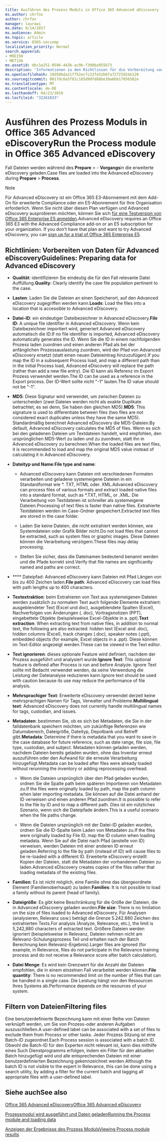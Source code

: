 ```yaml
---
title: Ausführen des Prozess Moduls in Office 365 Advanced eDiscovery
ms.author: chrfox
author: chrfox
manager: laurawi
ms.date: 9/14/2017
ms.audience: Admin
ms.topic: article
ms.service: O365-seccomp
localization_priority: Normal
search.appverid:
- MOE150
- MET150
ms.assetid: dbc1e251-0596-443b-ac9b-f398ba955b73
description: 'Informationen zu den Richtlinien für die Vorbereitung von Fall Dateien von Office 365-Daten für die Analyse mit Office 365 Advanced eDiscovery.  '
ms.openlocfilehash: 19d50bda21f752ec7c22fe52b6fa7272592de128
ms.sourcegitcommit: 0017dc6a5f81c165d9dfd88be39a6bb17856582e
ms.translationtype: MT
ms.contentlocale: de-DE
ms.lasthandoff: 04/23/2019
ms.locfileid: "32261033"
---
```

# <a name="run-the-process-module-in-office-365-advanced-ediscovery"></a><span data-ttu-id="0b27c-103">Ausführen des Prozess Moduls in Office 365 Advanced eDiscovery</span><span class="sxs-lookup"><span data-stu-id="0b27c-103">Run the Process module in Office 365 Advanced eDiscovery</span></span>

<span data-ttu-id="0b27c-104">Fall Dateien werden während des **Prepare** \> - **Vorgangs**in die erweiterte eDiscovery geladen.</span><span class="sxs-lookup"><span data-stu-id="0b27c-104">Case files are loaded into the Advanced eDiscovery during **Prepare** \> **Process**.</span></span> 
  
> [!NOTE]
> <span data-ttu-id="0b27c-p101">Für Advanced eDiscovery ist ein Office 365 E3-Abonnement mit dem Add-On für erweiterte Compliance oder ein E5-Abonnement für Ihre Organisation erforderlich. Wenn Sie nicht über diesen Plan verfügen und Advanced eDiscovery ausprobieren möchten, können Sie sich [für eine Testversion von Office 365 Enterprise E5 anmelden](https://go.microsoft.com/fwlink/p/?LinkID=698279).</span><span class="sxs-lookup"><span data-stu-id="0b27c-p101">Advanced eDiscovery requires an Office 365 E3 with the Advanced Compliance add-on or an E5 subscription for your organization. If you don't have that plan and want to try Advanced eDiscovery, you can [sign up for a trial of Office 365 Enterprise E5](https://go.microsoft.com/fwlink/p/?LinkID=698279).</span></span> 
  
## <a name="guidelines-preparing-data-for-advanced-ediscovery"></a><span data-ttu-id="0b27c-107">Richtlinien: Vorbereiten von Daten für Advanced eDiscovery</span><span class="sxs-lookup"><span data-stu-id="0b27c-107">Guidelines: Preparing data for Advanced eDiscovery</span></span>

- <span data-ttu-id="0b27c-108">**Qualität**: identifizieren Sie eindeutig die für den Fall relevante Datei Auffüllung.</span><span class="sxs-lookup"><span data-stu-id="0b27c-108">**Quality**: Clearly identify the case file population pertinent to the case.</span></span>
    
- <span data-ttu-id="0b27c-109">**Lasten**: Laden Sie die Dateien an einen Speicherort, auf den Advanced eDiscovery zugegriffen werden kann.</span><span class="sxs-lookup"><span data-stu-id="0b27c-109">**Loads**: Load the files into a location that is accessible to Advanced eDiscovery.</span></span>
    
- <span data-ttu-id="0b27c-110">**Datei-ID**: ein eindeutiger Dateibezeichner in Advanced eDiscovery.</span><span class="sxs-lookup"><span data-stu-id="0b27c-110">**File ID**: A unique file identifier in Advanced eDiscovery.</span></span> <span data-ttu-id="0b27c-111">Wenn kein Dateibezeichner importiert wird, generiert Advanced eDiscovery automatisch die ID.</span><span class="sxs-lookup"><span data-stu-id="0b27c-111">If no file identifier is imported, Advanced eDiscovery automatically generates the ID.</span></span> <span data-ttu-id="0b27c-112">Wenn Sie die ID in einem nachfolgenden Prozess laden zuordnen und einen anderen Pfad als bei der anfänglichen Prozessauslastung zuordnen, wird der Pfad von Advanced eDiscovery ersetzt (statt einen neuen Dateieintrag hinzuzufügen).</span><span class="sxs-lookup"><span data-stu-id="0b27c-112">If you map the ID in a subsequent Process load, and map a different path than in the initial Process load, Advanced eDiscovery will replace the path (rather than add a new file entry).</span></span> <span data-ttu-id="0b27c-113">Die ID kann als Referenz im Export Prozess verwendet werden.</span><span class="sxs-lookup"><span data-stu-id="0b27c-113">The ID can be used as a reference in the Export process.</span></span> <span data-ttu-id="0b27c-114">Der ID-Wert sollte nicht "-1" lauten.</span><span class="sxs-lookup"><span data-stu-id="0b27c-114">The ID value should not be "-1".</span></span>
    
- <span data-ttu-id="0b27c-115">**MD5**: Diese Signatur wird verwendet, um zwischen Dateien zu unterscheiden (zwei Dateien werden nicht als exakte Duplikate betrachtet, es sei denn, Sie haben den gleichen MD5).</span><span class="sxs-lookup"><span data-stu-id="0b27c-115">**MD5**: This signature is used to differentiate between files (two files are not considered exact duplicates unless they have the same MD5).</span></span> <span data-ttu-id="0b27c-116">Standardmäßig berechnet Advanced eDiscovery die MD5-Dateien.</span><span class="sxs-lookup"><span data-stu-id="0b27c-116">By default, Advanced eDiscovery calculates the MD5 of files.</span></span> <span data-ttu-id="0b27c-117">Wenn es sich bei den geladenen Dateien um Textdateien handelt, wird empfohlen, den ursprünglichen MD5-Wert zu laden und zu zuordnen, statt ihn in Advanced eDiscovery zu berechnen.</span><span class="sxs-lookup"><span data-stu-id="0b27c-117">When the loaded files are text files, it is recommended to load and map the original MD5 value instead of calculating it in Advanced eDiscovery.</span></span>
    
- <span data-ttu-id="0b27c-118">**Dateityp und Name**:</span><span class="sxs-lookup"><span data-stu-id="0b27c-118">**File type and name**:</span></span>
    
  - <span data-ttu-id="0b27c-119">Advanced eDiscovery kann Dateien mit verschiedenen Formaten verarbeiten und geladene systemeigene Dateien in ein Standardformat wie \*. TXT, HTML oder. XML.</span><span class="sxs-lookup"><span data-stu-id="0b27c-119">Advanced eDiscovery can process files of various formats and extract loaded native files into a standard format, such as \*.TXT, HTML, or .XML.</span></span> <span data-ttu-id="0b27c-120">Die Verarbeitung von Textdateien ist schneller als systemeigene Dateien.</span><span class="sxs-lookup"><span data-stu-id="0b27c-120">Processing of text files is faster than native files.</span></span> <span data-ttu-id="0b27c-121">Extrahierte Textdateien werden im Case-Ordner gespeichert.</span><span class="sxs-lookup"><span data-stu-id="0b27c-121">Extracted text files are stored in the case folder.</span></span>
    
  - <span data-ttu-id="0b27c-122">Laden Sie keine Dateien, die nicht extrahiert werden können, wie Systemdateien oder Grafik Bilder nicht.</span><span class="sxs-lookup"><span data-stu-id="0b27c-122">Do not load files that cannot be extracted, such as system files or graphic images.</span></span> <span data-ttu-id="0b27c-123">Diese Dateien können die Verarbeitung verzögern.</span><span class="sxs-lookup"><span data-stu-id="0b27c-123">These files may delay processing.</span></span>
    
  - <span data-ttu-id="0b27c-124">Stellen Sie sicher, dass die Dateinamen bedeutend benannt werden und die Pfade korrekt sind.</span><span class="sxs-lookup"><span data-stu-id="0b27c-124">Verify that file names are significantly named and paths are correct.</span></span>
    
- <span data-ttu-id="0b27c-125">\*\*\*\* Dateipfad: Advanced eDiscovery kann Dateien mit Pfad Längen von bis zu 400 Zeichen laden.</span><span class="sxs-lookup"><span data-stu-id="0b27c-125">**File path**: Advanced eDiscovery can load files with path lengths up to 400 characters.</span></span>
    
- <span data-ttu-id="0b27c-126">**Textextraktion**: beim Extrahieren von Text aus systemeigenen Dateien werden zusätzlich zu normalem Text auch folgende Elemente extrahiert: ausgeblendeter Text (Excel und doc), ausgeblendete Spalten (Excel), Nachverfolgen von Änderungen (. doc), Vortragsnotizen (PPT), eingebettete Objekte (beispielsweise Excel-Objekte in a. ppt).</span><span class="sxs-lookup"><span data-stu-id="0b27c-126">**Text extraction**: When extracting text from native files, in addition to normal text, the following are also extracted: hidden text (Excel and .doc), hidden columns (Excel), track changes (.doc), speaker notes (.ppt), embedded objects (for example, Excel objects in a .ppt).</span></span> <span data-ttu-id="0b27c-127">Diese können im Text-Editor angezeigt werden.</span><span class="sxs-lookup"><span data-stu-id="0b27c-127">These can be viewed in the Text editor.</span></span>
    
- <span data-ttu-id="0b27c-128">**Text ignorieren**: dieses optionale Feature wird definiert, nachdem der Prozess ausgeführt und analysiert wurde.</span><span class="sxs-lookup"><span data-stu-id="0b27c-128">**Ignore Text**: This optional feature is defined after Process is run and before Analyze.</span></span> <span data-ttu-id="0b27c-129">Ignore Text sollte mit Bedacht verwendet werden, da seine Verwendung die Leistung der Dateianalyse reduzieren kann.</span><span class="sxs-lookup"><span data-stu-id="0b27c-129">Ignore text should be used with caution because its use may reduce the performance of file analysis.</span></span>
    
- <span data-ttu-id="0b27c-130">**Mehrsprachiger Text**: Erweiterte eDiscovery verwendet derzeit keine mehrsprachigen Namen für Tags, Verwalter und Probleme.</span><span class="sxs-lookup"><span data-stu-id="0b27c-130">**Multilingual text**: Advanced eDiscovery does not currently handle multilingual names for tags, custodian, and issues.</span></span>
    
- <span data-ttu-id="0b27c-131">**Metadaten**: bestimmen Sie, ob es sich bei Metadaten, die Sie in der falldatenbank speichern möchten, um zukünftige Referenzen wie Datumsbereich, Dateigröße, Dateityp, Depotbank und Betreff gibt.</span><span class="sxs-lookup"><span data-stu-id="0b27c-131">**Metadata**: Determine if there is metadata that you want to save in the case database for future reference, such as date range, file size, file type, custodian, and subject.</span></span> <span data-ttu-id="0b27c-132">Metadaten können geladen werden, nachdem Dateien bereits geladen wurden, ohne das Inventar erneut auszuführen oder den Aufwand für die erneute Verarbeitung hinzugefügt.</span><span class="sxs-lookup"><span data-stu-id="0b27c-132">Metadata can be loaded after files were already loaded without rerunning the inventory or adding reprocessing overhead.</span></span> 
    
  - <span data-ttu-id="0b27c-133">Wenn die Dateien ursprünglich über den Pfad geladen wurden, ordnen Sie die Spalte path beim späteren Importieren von Metadaten zu.</span><span class="sxs-lookup"><span data-stu-id="0b27c-133">If the files were originally loaded by path, map the path column when later importing metadata.</span></span> <span data-ttu-id="0b27c-134">Sie können auf die Datei anhand der ID verweisen und einen anderen Pfad zuordnen.</span><span class="sxs-lookup"><span data-stu-id="0b27c-134">It is possible to refer to the file by ID and to map a different path.</span></span> <span data-ttu-id="0b27c-135">Dies ist ein nützliches Szenario, wenn sich die Dateipfade ändern.</span><span class="sxs-lookup"><span data-stu-id="0b27c-135">This is a useful scenario when the file paths change.</span></span>
    
  - <span data-ttu-id="0b27c-136">Wenn die Dateien ursprünglich mit der Datei-ID geladen wurden, ordnen Sie die ID-Spalte beim Laden von Metadaten zu.</span><span class="sxs-lookup"><span data-stu-id="0b27c-136">If the files were originally loaded by File ID, map the ID column when loading metadata.</span></span> <span data-ttu-id="0b27c-137">Wenn Sie auf die Datei nach Pfad (anstelle von ID) verweisen, werden Dateien mit einer anderen ID erneut geladen.</span><span class="sxs-lookup"><span data-stu-id="0b27c-137">Referring to the file by path (instead of ID) will cause files to be re-loaded with a different ID.</span></span> <span data-ttu-id="0b27c-138">Erweiterte eDiscovery erstellt Kopien der Dateien, statt die Metadaten der vorhandenen Dateien zu laden.</span><span class="sxs-lookup"><span data-stu-id="0b27c-138">Advanced eDiscovery creates copies of the files rather that loading metadata of the existing files.</span></span>
    
- <span data-ttu-id="0b27c-139">**Familien**: Es ist nicht möglich, eine Familie ohne das übergeordnete Element (Familienoberhaupt) zu laden.</span><span class="sxs-lookup"><span data-stu-id="0b27c-139">**Families**: It is not possible to load a family without its parent (head of family).</span></span> 
    
- <span data-ttu-id="0b27c-140">**Dateigröße**: Es gibt keine Beschränkung für die Größe der Dateien, die in Advanced eDiscovery geladen wurden.</span><span class="sxs-lookup"><span data-stu-id="0b27c-140">**File size**: There is no limitation on the size of files loaded to Advanced eDiscovery.</span></span> <span data-ttu-id="0b27c-141">Für Analysen (analysieren, Relevanz usw.) beträgt die Grenze 5.242.880 Zeichen des extrahierten Texts.</span><span class="sxs-lookup"><span data-stu-id="0b27c-141">For analysis (Analyze, Relevance, etc.), the limit is 5,242,880 characters of extracted text.</span></span> <span data-ttu-id="0b27c-142">Größere Dateien werden ignoriert (beispielsweise in Relevanz, Dateien nehmen nicht am Relevanz-Schulungsprozess Teil und erhalten nach der Batch Berechnung kein Relevanz-Ergebnis).</span><span class="sxs-lookup"><span data-stu-id="0b27c-142">Larger files are ignored (for example, in Relevance, files do not participate in the Relevance training process and do not receive a Relevance score after batch calculation).</span></span>
    
- <span data-ttu-id="0b27c-143">**Datei Menge**: Es wird kein Grenzwert für die Anzahl der Dateien empfohlen, die in einem einzelnen Fall verarbeitet werden können.</span><span class="sxs-lookup"><span data-stu-id="0b27c-143">**File quantity**: There is no recommended limit on the number of files that can be handled in a single case.</span></span> <span data-ttu-id="0b27c-144">Die Leistung hängt von den Ressourcen Ihres Systems ab.</span><span class="sxs-lookup"><span data-stu-id="0b27c-144">Performance depends on the resources of your system.</span></span> 
    
## <a name="filtering-files"></a><span data-ttu-id="0b27c-145">Filtern von Dateien</span><span class="sxs-lookup"><span data-stu-id="0b27c-145">Filtering files</span></span>

<span data-ttu-id="0b27c-146">Eine benutzerdefinierte Bezeichnung kann mit einer Reihe von Dateien verknüpft werden, um Sie von Prozess-oder anderen Aufgaben auszuschließen.</span><span class="sxs-lookup"><span data-stu-id="0b27c-146">A user-defined label can be associated with a set of files to exclude them from Process or other tasks.</span></span> <span data-ttu-id="0b27c-147">Jeder Prozess Sitzung ist eine Batch-ID zugeordnet.</span><span class="sxs-lookup"><span data-stu-id="0b27c-147">Each Process session is associated with a batch ID.</span></span> <span data-ttu-id="0b27c-148">Obwohl die Batch-ID für den Experten nicht relevant ist, kann dies mithilfe eines Such Dienstprogramms erfolgen, indem ein Filter für den aktuellen Batch hinzugefügt wird und alle entsprechenden Dateien mit einer benutzerdefinierten Bezeichnung gekennzeichnet werden.</span><span class="sxs-lookup"><span data-stu-id="0b27c-148">Although the batch ID is not visible to the expert in Relevance, this can be done using a search utility, by adding a filter for the current batch and tagging all appropriate files with a user-defined label.</span></span> 
  
## <a name="see-also"></a><span data-ttu-id="0b27c-149">Siehe auch</span><span class="sxs-lookup"><span data-stu-id="0b27c-149">See also</span></span>

[<span data-ttu-id="0b27c-150">Office 365 Advanced eDiscovery</span><span class="sxs-lookup"><span data-stu-id="0b27c-150">Office 365 Advanced eDiscovery</span></span>](office-365-advanced-ediscovery.md)
  
[<span data-ttu-id="0b27c-151">Prozessmodul wird ausgeführt und Daten geladen</span><span class="sxs-lookup"><span data-stu-id="0b27c-151">Running the Process module and loading data</span></span>](run-the-process-module-and-load-data-in-advanced-ediscovery.md)
  
[<span data-ttu-id="0b27c-152">Anzeigen der Ergebnisse des Prozess Moduls</span><span class="sxs-lookup"><span data-stu-id="0b27c-152">Viewing Process module results</span></span>](view-process-module-results-in-advanced-ediscovery.md)

